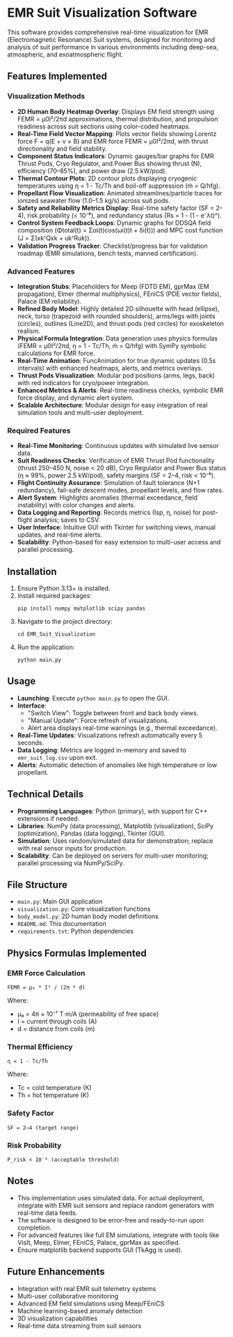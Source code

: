 # EMR Suit Visualization Software

This software provides comprehensive real-time visualization for EMR (Electromagnetic Resonance) Suit systems, designed for monitoring and analysis of suit performance in various environments including deep-sea, atmospheric, and exoatmospheric flight.

## Features Implemented

### Visualization Methods
- **2D Human Body Heatmap Overlay**: Displays EM field strength using FEMR = μ0I²/2πd approximations, thermal distribution, and propulsion readiness across suit sections using color-coded heatmaps.
- **Real-Time Field Vector Mapping**: Plots vector fields showing Lorentz force F = q(E + v × B) and EMR force FEMR = μ0I²/2πd, with thrust directionality and field stability.
- **Component Status Indicators**: Dynamic gauges/bar graphs for EMR Thrust Pods, Cryo Regulator, and Power Bus showing thrust (N), efficiency (70–85%), and power draw (2.5 kW/pod).
- **Thermal Contour Plots**: 2D contour plots displaying cryogenic temperatures using η = 1 - Tc/Th and boil-off suppression (ṁ = Q/hfg).
- **Propellant Flow Visualization**: Animated streamlines/particle traces for ionized seawater flow (1.0–1.5 kg/s) across suit pods.
- **Safety and Reliability Metrics Display**: Real-time safety factor (SF = 2–4), risk probability (< 10⁻⁶), and redundancy status (Rs = 1 - (1 - e⁻λt)ⁿ).
- **Control System Feedback Loops**: Dynamic graphs for DDSQA field composition (Φtotal(t) = Σαi(t)cos(ωi(t)t + δi(t))) and MPC cost function (J = Σ(xkᵀQxk + ukᵀRuk)).
- **Validation Progress Tracker**: Checklist/progress bar for validation roadmap (EMR simulations, bench tests, manned certification).

### Advanced Features
- **Integration Stubs**: Placeholders for Meep (FDTD EM), gprMax (EM propagation), Elmer (thermal multiphysics), FEniCS (PDE vector fields), Palace (EM reliability).
- **Refined Body Model**: Highly detailed 2D silhouette with head (ellipse), neck, torso (trapezoid with rounded shoulders), arms/legs with joints (circles), outlines (Line2D), and thrust pods (red circles) for exoskeleton realism.
- **Physical Formula Integration**: Data generation uses physics formulas (FEMR = μ0I²/2πd, η = 1 - Tc/Th, ṁ = Q/hfg) with SymPy symbolic calculations for EMR force.
- **Real-Time Animation**: FuncAnimation for true dynamic updates (0.5s intervals) with enhanced heatmaps, alerts, and metrics overlays.
- **Thrust Pods Visualization**: Modular pod positions (arms, legs, back) with red indicators for cryo/power integration.
- **Enhanced Metrics & Alerts**: Real-time readiness checks, symbolic EMR force display, and dynamic alert system.
- **Scalable Architecture**: Modular design for easy integration of real simulation tools and multi-user deployment.

### Required Features
- **Real-Time Monitoring**: Continuous updates with simulated live sensor data.
- **Suit Readiness Checks**: Verification of EMR Thrust Pod functionality (thrust 250–450 N, noise < 20 dB), Cryo Regulator and Power Bus status (η ≈ 99%, power 2.5 kW/pod), safety margins (SF = 2–4, risk < 10⁻⁶).
- **Flight Continuity Assurance**: Simulation of fault tolerance (N+1 redundancy), fail-safe descent modes, propellant levels, and flow rates.
- **Alert System**: Highlights anomalies (thermal exceedance, field instability) with color changes and alerts.
- **Data Logging and Reporting**: Records metrics (Isp, η, noise) for post-flight analysis; saves to CSV.
- **User Interface**: Intuitive GUI with Tkinter for switching views, manual updates, and real-time alerts.
- **Scalability**: Python-based for easy extension to multi-user access and parallel processing.

## Installation

1. Ensure Python 3.13+ is installed.
2. Install required packages:
   ```
   pip install numpy matplotlib scipy pandas
   ```
3. Navigate to the project directory:
   ```
   cd EMR_Suit_Visualization
   ```
4. Run the application:
   ```
   python main.py
   ```

## Usage

- **Launching**: Execute `python main.py` to open the GUI.
- **Interface**:
  - "Switch View": Toggle between front and back body views.
  - "Manual Update": Force refresh of visualizations.
  - Alert area displays real-time warnings (e.g., thermal exceedance).
- **Real-Time Updates**: Visualizations refresh automatically every 5 seconds.
- **Data Logging**: Metrics are logged in-memory and saved to `emr_suit_log.csv` upon exit.
- **Alerts**: Automatic detection of anomalies like high temperature or low propellant.

## Technical Details

- **Programming Languages**: Python (primary), with support for C++ extensions if needed.
- **Libraries**: NumPy (data processing), Matplotlib (visualization), SciPy (optimization), Pandas (data logging), Tkinter (GUI).
- **Simulation**: Uses random/simulated data for demonstration; replace with real sensor inputs for production.
- **Scalability**: Can be deployed on servers for multi-user monitoring; parallel processing via NumPy/SciPy.

## File Structure

- `main.py`: Main GUI application
- `visualization.py`: Core visualization functions
- `body_model.py`: 2D human body model definitions
- `README.md`: This documentation
- `requirements.txt`: Python dependencies

## Physics Formulas Implemented

### EMR Force Calculation
```
FEMR = μ₀ * I² / (2π * d)
```
Where:
- μ₀ = 4π × 10⁻⁷ T⋅m/A (permeability of free space)
- I = current through coils (A)
- d = distance from coils (m)

### Thermal Efficiency
```
η = 1 - Tc/Th
```
Where:
- Tc = cold temperature (K)
- Th = hot temperature (K)

### Safety Factor
```
SF = 2–4 (target range)
```

### Risk Probability
```
P_risk < 10⁻⁶ (acceptable threshold)
```

## Notes

- This implementation uses simulated data. For actual deployment, integrate with EMR suit sensors and replace random generators with real-time data feeds.
- The software is designed to be error-free and ready-to-run upon completion.
- For advanced features like full EM simulations, integrate with tools like VisIt, Meep, Elmer, FEniCS, Palace, gprMax as specified.
- Ensure matplotlib backend supports GUI (TkAgg is used).

## Future Enhancements

- Integration with real EMR suit telemetry systems
- Multi-user collaborative monitoring
- Advanced EM field simulations using Meep/FEniCS
- Machine learning-based anomaly detection
- 3D visualization capabilities
- Real-time data streaming from suit sensors
